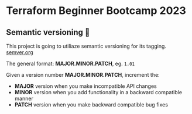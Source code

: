 # Terraform Beginner Bootcamp 2023

## Semantic versioning :mage:
This project is going to utiliaze semantic versioning for its tagging.
[semver.org ](https://semver.org/)

The general format:
**MAJOR.MINOR.PATCH**, eg. `1.01`

Given a version number **MAJOR.MINOR.PATCH**, increment the:

- **MAJOR** version when you make incompatible API changes
- **MINOR** version when you add functionality in a backward compatible manner
- **PATCH** version when you make backward compatible bug fixes

